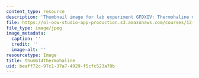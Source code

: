 ```yaml
---
content_type: resource
description: 'Thumbnail image for lab experiment GFDXIV: Thermohaline circulation.'
file: https://ol-ocw-studio-app-production.s3.amazonaws.com/courses/12-003-atmosphere-ocean-and-climate-dynamics-fall-2008/beaff72c97c137a74929f5cfc523a70b_thumb14thermohaline.JPG
file_type: image/jpeg
image_metadata:
  caption: ''
  credit: ''
  image-alt: ''
resourcetype: Image
title: thumb14thermohaline
uid: beaff72c-97c1-37a7-4929-f5cfc523a70b
---
```

